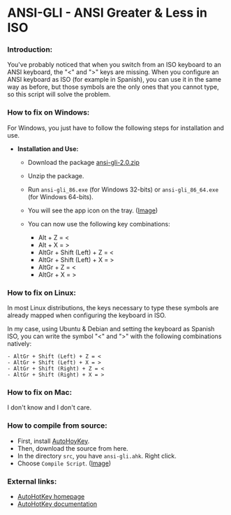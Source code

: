 ANSI-GLI - ANSI Greater & Less in ISO
=====================================

### Introduction:

You've probably noticed that when you switch from an ISO keyboard to an ANSI keyboard, the "<" and ">" keys are missing. When you configure an ANSI keyboard as ISO (for example in Spanish), you can use it in the same way as before, but those symbols are the only ones that you cannot type, so this script will solve the problem.

### How to fix on Windows:

For Windows, you just have to follow the following steps for installation and use.

* **Installation and Use:**
  
  * Download the package [ansi-gli-2.0.zip](https://github.com/q3aql/ansi-gli/releases/download/v2.0/ansi-gli-2.0.zip)
  * Unzip the package.
  * Run `ansi-gli_86.exe` (for Windows 32-bits) or `ansi-gli_86_64.exe` (for Windows 64-bits).
  * You will see the app icon on the tray. ([Image](https://github.com/q3aql/ansi-gli/blob/master/images/ansi-gli-tray.png))
  * You can now use the following key combinations:


    - Alt + Z = <
    - Alt + X = >
    - AltGr + Shift (Left) + Z = <
    - AltGr + Shift (Left) + X = >
    - AltGr + Z = <
    - AltGr + X = >

### How to fix on Linux:

In most Linux distributions, the keys necessary to type these symbols are already mapped when configuring the keyboard in ISO.  

In my case, using Ubuntu & Debian and setting the keyboard as Spanish ISO, you can write the symbol "<" and ">" with the following combinations natively:

    - AltGr + Shift (Left) + Z = <
    - AltGr + Shift (Left) + X = >
    - AltGr + Shift (Right) + Z = <
    - AltGr + Shift (Right) + X = >

### How to fix on Mac:

I don't know and I don't care.

### How to compile from source:

  * First, install [AutoHoyKey](https://www.autohotkey.com/).
  * Then, download the source from here.
  * In the directory `src`, you have `ansi-gli.ahk`. Right click.
  * Choose `Compile Script`. ([Image](https://github.com/q3aql/ansi-gli/blob/master/images/ansi-gli-compile.png))

### External links:

* [AutoHotKey homepage](https://www.autohotkey.com/)
* [AutoHotKey documentation](https://www.autohotkey.com/docs/AutoHotkey.htm)
